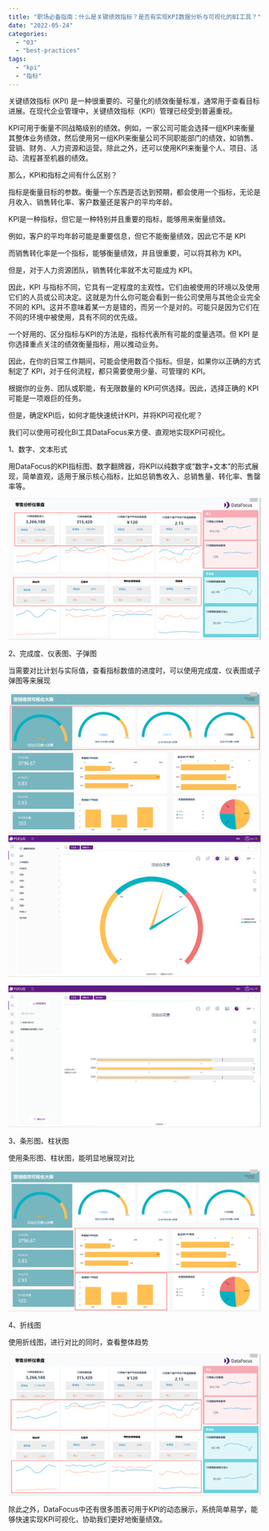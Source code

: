 ```yaml
---
title: "职场必备指南：什么是关键绩效指标？是否有实现KPI数据分析与可视化的BI工具？"
date: "2022-05-24"
categories: 
  - "03"
  - "best-practices"
tags: 
  - "kpi"
  - "指标"
---
```


关键绩效指标 (KPI) 是一种很重要的、可量化的绩效衡量标准，通常用于查看目标进展。在现代企业管理中，关键绩效指标（KPI）管理已经受到普遍重视。

KPI可用于衡量不同战略级别的绩效。例如，一家公司可能会选择一组KPI来衡量其整体业务绩效，然后使用另一组KPI来衡量公司不同职能部门的绩效，如销售、营销、财务、人力资源和运营。除此之外，还可以使用KPI来衡量个人、项目、活动、流程甚至机器的绩效。

那么，KPI和指标之间有什么区别？

指标是衡量目标的参数。衡量一个东西是否达到预期，都会使用一个指标，无论是月收入、销售转化率、客户数量还是客户的平均年龄。

KPI是一种指标，但它是一种特别并且重要的指标，能够用来衡量绩效。

例如，客户的平均年龄可能是重要信息，但它不能衡量绩效，因此它不是 KPI

而销售转化率是一个指标，能够衡量绩效，并且很重要，可以将其称为 KPI。

但是，对于人力资源团队，销售转化率就不太可能成为 KPI。

因此，KPI 与指标不同，它具有一定程度的主观性。它们由被使用的环境以及使用它们的人员或公司决定。这就是为什么你可能会看到一些公司使用与其他企业完全不同的 KPI。这并不意味着某一方是错的，而另一个是对的。可能只是因为它们在不同的环境中被使用，具有不同的优先级。

一个好用的、区分指标与KPI的方法是，指标代表所有可能的度量选项。但 KPI 是你选择重点关注的绩效衡量指标，用以推动业务。

因此，在你的日常工作期间，可能会使用数百个指标。但是，如果你以正确的方式制定了 KPI，对于任何流程，都只需要使用少量、可管理的 KPI。

根据你的业务、团队或职能，有无限数量的 KPI可供选择。因此，选择正确的 KPI 可能是一项艰巨的任务。

但是，确定KPI后，如何才能快速统计KPI，并将KPI可视化呢？

我们可以使用可视化BI工具DataFocus来方便、直观地实现KPI可视化。

1、数字、文本形式

用DataFocus的KPI指标图、数字翻牌器，将KPI以纯数字或“数字+文本”的形式展现，简单直观，适用于展示核心指标，比如总销售收入、总销售量、转化率、售罄率等。

![KPI指标](images/1653400936-kpi.png)

2、完成度、仪表图、子弹图

当需要对比计划与实际值，查看指标数值的进度时，可以使用完成度、仪表图或子弹图等来展现

![完成度图1](images/1653400943-1.png) ![仪表盘](images/1653400951-.png)

![子弹图](images/1653400962-.png)

3、条形图、柱状图

使用条形图、柱状图，能明显地展现对比

![柱状图、条形图](images/1653400969-.png)

4、折线图

使用折线图，进行对比的同时，查看整体趋势

![折线图](images/1653400977-.png)

除此之外，DataFocus中还有很多图表可用于KPI的动态展示，系统简单易学，能够快速实现KPI可视化，协助我们更好地衡量绩效。
